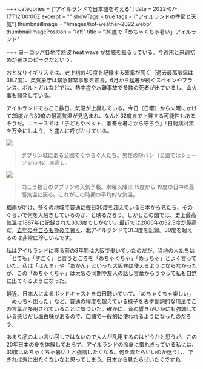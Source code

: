+++
categories = ["アイルランドで日本語を考える"]
date = 2022-07-17T12:00:00Z
excerpt = ""
showTags = true
tags = ["アイルランドの季節と天気"]
thumbnailImage = "/images/hot-weather-2022.webp"
thumbnailImagePosition = "left"
title = "30度で「めちゃくちゃ暑い」アイルランド"

+++
ヨーロッパ各地で熱波 heat wave が猛威を振るっている。今週末と来週初めが暑さのピークだという。

<!--more-->

おとなりイギリスでは、史上初の40度を記録する確率が高く（過去最高気温は38.7度）、英気象庁は緊急非常事態を宣言。6月から猛暑が続くスペインやフランス、ポルトガルなどでは、熱中症や水難事故で多数の死者が出ているし、山火事も頻発している。

アイルランドでもここ数日、気温が上昇している。今日（日曜）から火曜にかけて25度から30度の最高気温が見込まれ、なんと32度まで上昇する可能性もあるそうだ。ニュースでは「子どもやペット、家畜を暑さから守ろう」「日射病対策を万全にしよう」と盛んに呼びかけている。

![](/images/hot-day-in-dublin-2022.webp)

> ダブリン城にある公園でくつろぐ人たち。男性の短パン（英語ではショーツ shorts）率高し。

![](/images/hot-weather-2022.webp)

> 向こう数日のダブリンの天気予報。水曜以降は 15度から 19度の日中の最高気温に戻る。これがこの時期の平均的な気温。

梅雨が明け、多くの地域で普通に毎日30度を超えている日本から見たら、そのぐらいで何を大騒ぎしているのか、と映るだろう。しかしこの国では、史上最高気温は1887年に記録された33.3度でしかない。最近では2006年の32.3度が最高だ。[去年の今ごろも極めて暑く](https://www.riastra.com/2021/07/%E3%82%B1%E3%83%AA%E3%83%BC%E6%97%85%E8%A1%8C%E8%A8%98-%E3%82%B1%E3%83%AA%E3%83%BC%E7%8E%8B%E5%9B%BD%E3%81%AF%E7%86%B1%E5%B8%AF%E5%A4%9C%E3%81%AB/)、北アイルランドで31.3度を記録。30度を超えるのは非常に珍しいんです。

私はアイルランドに移る前の3年間は大阪で働いていたのだが、当地の人たちは「とても」「すごく」と言うところを「めちゃくちゃ」「めっちゃ」とよく言っていた。私は「ほんま」や「あかん」といった大阪弁は使えるようにならなかったが、この「めちゃくちゃ」は大阪の同期や友人の話し言葉からうつって私も自然に出てくるようになった。

最近、日本人によるポッドキャストを毎日聴いていて、「めちゃくちゃ楽しい」「めっちゃ困った」など、普通の程度を超えている様子を表す副詞的な用法でこの言葉が多用されていることに気づいた。確かに、音の響きがいかにも強調している感じだし面白味があるので、口語で一般的に使われるようになったのだろう。

あまり品のよい言い回しではないので大人が乱用するのはどうかと思うが、この20年日本の夏を体験しておらず、アイルランドの冷夏に慣れきっている私には、30度はめちゃくちゃ暑い！と強調したくなる。何を着たらいいのか迷うし、できれば外に出たくないなと思ってしまう。日本から見たらぜいたくですね。